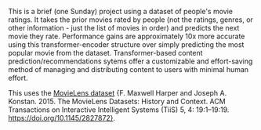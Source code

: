 This is a brief (one Sunday) project using a dataset of people's movie ratings. It takes the prior movies rated by people (not the ratings, genres, or other information - just the list of movies in order) and predicts the next movie they rate. Performance gains are approximately 10x more accurate using this transformer-encoder structure over simply predicting the most popular movie from the dataset. Transformer-based content prediction/recommendations sytems offer a customizable and effort-saving method of managing and distributing content to users with minimal human effort.

This uses the [MovieLens dataset](https://grouplens.org/datasets/movielens/) {F. Maxwell Harper and Joseph A. Konstan. 2015. The MovieLens Datasets: History and Context. ACM Transactions on Interactive Intelligent Systems (TiiS) 5, 4: 19:1–19:19. https://doi.org/10.1145/2827872}.